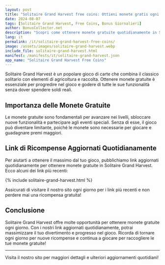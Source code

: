 ```yaml
---
layout: post
title: "Solitaire Grand Harvest free coins: Ottieni monete gratis ogni giorno"
date: 2024-08-07
tags: [Solitaire Grand Harvest, Free Coins, Bonus Giornalieri]
author: BonusCollector.net
description: "Scopri come ottenere monete gratuite quotidianamente in Solitaire Grand Harvest. Visita per link aggiornati giornalmente."
lang: it
permalink: /it/solitaire-grand-harvest-free-coins/
image: /assets/images/solitaire-grand-harvest.webp
include_file: solitaire-grand-harvest.html
manifest: /manifests/it/solitaire-grand-harvest.json
app_name: "Solitaire Grand Harvest Free Coins"
---
```


Solitaire Grand Harvest è un popolare gioco di carte che combina il classico solitario con elementi di agricoltura e raccolta. Ottenere monete gratuite è essenziale per progredire nel gioco e godere di tutte le sue funzionalità senza dover spendere soldi reali.

## Importanza delle Monete Gratuite

Le monete gratuite sono fondamentali per avanzare nei livelli, sbloccare nuove funzionalità e partecipare agli eventi speciali. Senza di esse, il gioco può diventare limitante, poiché le monete sono necessarie per giocare e guadagnare premi maggiori.

## Link di Ricompense Aggiornati Quotidianamente

Per aiutarti a ottenere il massimo dal tuo gioco, pubblichiamo link aggiornati quotidianamente per ottenere monete gratuite in Solitaire Grand Harvest. Ecco alcuni dei link più recenti:

{% include solitaire-grand-harvest.html %}

Assicurati di visitare il nostro sito ogni giorno per i link più recenti e non perdere mai una ricompensa gratuita!

## Conclusione

Solitaire Grand Harvest offre molte opportunità per ottenere monete gratuite ogni giorno. Con i nostri link aggiornati quotidianamente, potrai massimizzare il tuo divertimento e progresso nel gioco. Ricorda di tornare ogni giorno per nuove ricompense e continua a giocare per raccogliere le tue monete gratuite!

---

Visita il nostro sito per maggiori dettagli e ulteriori aggiornamenti quotidiani!
